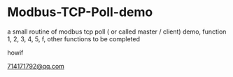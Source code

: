 # Modbus-TCP-Poll-demo
a small routine of modbus tcp poll ( or called master / client) demo, function 1, 2, 3, 4, 5, f, other functions to be completed 

howif

714171792@qq.com
